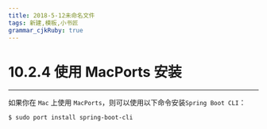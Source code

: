 ```yaml
---
title: 2018-5-12未命名文件 
tags: 新建,模板,小书匠
grammar_cjkRuby: true
---
```



# 10.2.4 使用 MacPorts 安装
---

如果你在 `Mac` 上使用 `MacPorts`，则可以使用以下命令安装`Spring Boot CLI`：

``` shell
$ sudo port install spring-boot-cli
```